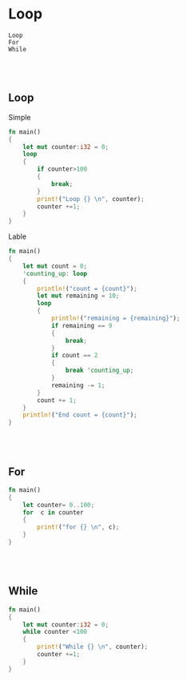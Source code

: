 # Loop
    Loop
    For
    While



<!--------------------------------------------------------------------------------- Loop -->
<br><br>

## Loop

Simple
```rust
fn main() 
{
    let mut counter:i32 = 0;
    loop 
    {
        if counter>100
        {
            break;
        }
        print!("Loop {} \n", counter);
        counter +=1;
    }
}
```

Lable
```rust
fn main() 
{
    let mut count = 0;
    'counting_up: loop 
    {
        println!("count = {count}");
        let mut remaining = 10;
        loop 
        {
            println!("remaining = {remaining}");
            if remaining == 9 
            {
                break;
            }
            if count == 2 
            {
                break 'counting_up;
            }
            remaining -= 1;
        }
        count += 1;
    }
    println!("End count = {count}");
}
```



<!--------------------------------------------------------------------------------- For -->
<br><br>

## For

```rust
fn main() 
{
    let counter= 0..100;
    for  c in counter 
    {
        print!("for {} \n", c);
    }
}
```



<!--------------------------------------------------------------------------------- While -->
<br><br>

## While

```rust
fn main() 
{
    let mut counter:i32 = 0;
    while counter <100 
    {
        print!("While {} \n", counter);
        counter +=1;    
    }
}
```